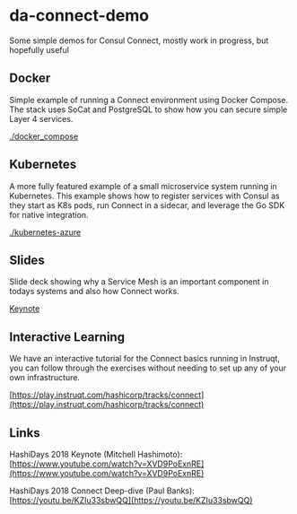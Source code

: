 # da-connect-demo
Some simple demos for Consul Connect, mostly work in progress, but hopefully useful

## Docker
Simple example of running a Connect environment using Docker Compose.  The stack uses SoCat and PostgreSQL to show how you can secure simple Layer 4 services.

[./docker_compose](./docker_compose)

## Kubernetes
A more fully featured example of a small microservice system running in Kubernetes.  This example shows how to register services with Consul as they start as K8s pods, run Connect in a sidecar, and leverage the Go SDK for native integration.


[./kubernetes-azure](./kubernetes-azure)

## Slides
Slide deck showing why a Service Mesh is an important component in todays systems and also how Connect works.

[Keynote](https://github.com/hashicorp/da-connect-demo/tree/master/slides)

## Interactive Learning
We have an interactive tutorial for the Connect basics running in Instruqt, you can follow through the exercises without needing to set up any of your own infrastructure.

[https://play.instruqt.com/hashicorp/tracks/connect](https://play.instruqt.com/hashicorp/tracks/connect)

## Links

HashiDays 2018 Keynote (Mitchell Hashimoto):
[https://www.youtube.com/watch?v=XVD9PoExnRE](https://www.youtube.com/watch?v=XVD9PoExnRE)

HashiDays 2018 Connect Deep-dive (Paul Banks):
[https://youtu.be/KZIu33sbwQQ](https://youtu.be/KZIu33sbwQQ)

